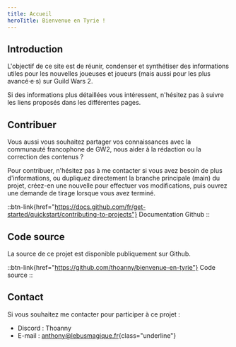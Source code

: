 ```yaml
---
title: Accueil
heroTitle: Bienvenue en Tyrie !
---
```


## Introduction

L'objectif de ce site est de réunir, condenser et synthétiser des informations utiles pour les nouvelles joueuses et joueurs (mais aussi pour les plus avancé·e·s) sur Guild&nbsp;Wars&nbsp;2.

Si des informations plus détaillées vous intéressent, n'hésitez pas à suivre les liens proposés dans les différentes pages.

## Contribuer

Vous aussi vous souhaitez partager vos connaissances avec la communauté francophone de GW2, nous aider à la rédaction ou la correction des contenus&nbsp;? 

Pour contribuer, n'hésitez pas à me contacter si vous avez besoin de plus d'informations, ou dupliquez directement la branche principale (main) du projet, créez-en une nouvelle pour effectuer vos modifications, puis ouvrez une demande de tirage lorsque vous avez terminé.

::btn-link{href="https://docs.github.com/fr/get-started/quickstart/contributing-to-projects"}
Documentation Github
::

## Code source

La source de ce projet est disponible publiquement sur Github.

::btn-link{href="https://github.com/thoanny/bienvenue-en-tyrie"}
Code source
::

## Contact

Si vous souhaitez me contacter pour participer à ce projet&nbsp;:

* Discord&nbsp;: Thoanny
* E-mail&nbsp;: [anthony@lebusmagique.fr](mailto:anthony@lebusmagique.fr){class="underline"}
